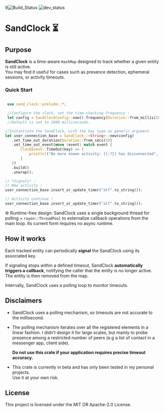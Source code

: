 9![Build_Status](https://img.shields.io/badge/build-ok-green)
![dev_status](https://img.shields.io/badge/dev--status-beta-blue)

# SandClock ⏳

 ## Purpose

 **SandClock** is a time-aware `HashMap` designed to track whether a given entity is still active.  
 You may find it useful for cases such as presence detection, ephemeral sessions, or activity timeouts.

### Quick Start

 ```rust

  use sand_clock::prelude::*;

  //Configure the clock, set the time-checking frequency :
  let config = SandClockConfig::new().frequency(Duration::from_millis(200)); // or SandClockConfig::default();
  //Default is set to 2000 milliseconds.

 //Instantiate the SandClock, with the key type as generic argument.
 let user_connection_base = SandClock::<String>::new(config)
    .set_time_out_duration(Duration::from_secs(5))
    .set_time_out_event(move |event| match event {
        ClockEvent::TimeOut(key) => {
            println!("No more known activity: [{:?}] has disconnected", key);
        }
    })
    .build()
    .unwrap();

 // *Signals* :
 // New activity !
 user_connection_base.insert_or_update_timer("alf".to_string());

 // Activity continue !
 user_connection_base.insert_or_update_timer("alf".to_string());

 ```

  ⚙️ Runtime-free design: SandClock uses a single background thread for polling + ```rayon::ThreadPool``` to externalize callback operations from the main loop. Its current form requires no async runtime.

 ## How it works

 Each tracked entity can periodically **signal** the SandClock using its associated key.

 If signaling stops within a defined timeout, SandClock **automatically triggers a callback**, notifying the caller that the entity is no longer active.  
 The entity is then removed from the map.

 Internally, SandClock uses a polling loop to monitor timeouts.


 

## Disclaimers

- SandClock uses a polling mechanism, so timeouts are not accurate to the millisecond. 

- The polling mechanism  iterates over all the registered elements in a linear fashion.
I didn’t design it for large scales, but mainly to probe presence among a restricted number of peers (e.g a list of contact in a messenger app, client side).

  **Do not use this crate if your application requires precise timeout accuracy.**
- This crate is currently in beta and has only been tested in my personal projects.  
  Use it at your own risk.

## License

This project is licensed under the MIT OR Apache-2.0 License.

